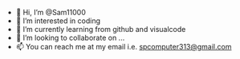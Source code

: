 - 👋 Hi, I’m @Sam11000
- 👀 I’m interested in coding
- 🌱 I’m currently learning from github and visualcode
- 💞️ I’m looking to collaborate on ...
- 📫 You can reach me at my email i.e. spcomputer313@gmail.com

<!---
Sam11000/Sam11000 is a ✨ special ✨ repository because its `README.md` (this file) appears on your GitHub profile.
You can click the Preview link to take a look at your changes.
--->

